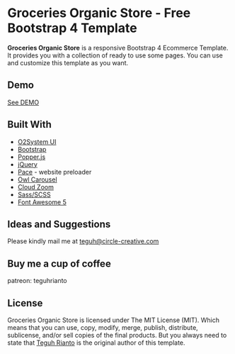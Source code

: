 # Groceries Organic Store - Free Bootstrap 4 Template
**Groceries Organic Store** is a responsive Bootstrap 4 Ecommerce Template. It provides you with a collection of ready to use some pages. You can use and customize this template as you want.

## Demo
[See DEMO](https://teguhrianto.github.io/Groceries-Organic-Store/)

## Built With
- [O2System UI](http://o2system.id/)
- [Bootstrap](http://getbootstrap.com/)
- [Popper.js](https://popper.js.org/)
- [jQuery](https://jquery.com/)
- [Pace](https://github.com/HubSpot/pace) - website preloader
- [Owl Carousel](https://github.com/OwlCarousel2/OwlCarousel2)
- [Cloud Zoom](https://github.com/smurfy/cloud-zoom)
- [Sass/SCSS](http://sass-lang.com/)
- [Font Awesome 5](http://fontawesome.com/)

## Ideas and Suggestions
Please kindly mail me at [teguh@circle-creative.com](mailto:teguh@circle-creative.com])

## Buy me a cup of coffee
patreon: teguhrianto

## License
Groceries Organic Store is licensed under The MIT License (MIT). Which means that you can use, copy, modify, merge, publish, distribute, sublicense, and/or sell copies of the final products. But you always need to state that [Teguh Rianto](https://github.com/teguhrianto) is the original author of this template.
